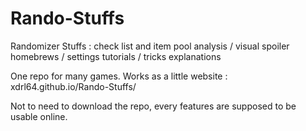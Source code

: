 # Rando-Stuffs

Randomizer Stuffs : check list and item pool analysis / visual spoiler homebrews / settings tutorials / tricks explanations

One repo for many games. Works as a little website : xdrl64.github.io/Rando-Stuffs/

Not to need to download the repo, every features are supposed to be usable online.
